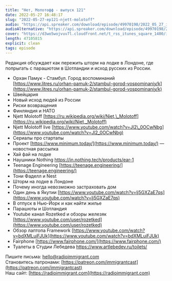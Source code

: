 ```yaml
---
title: "Нет, Молотофф - выпуск 121"
date: 2022-05-27 16:48:17
slug: "2022-05-27-ep121-njett-molotoff"
audio: "https://api.spreaker.com/download/episode/49970198/2022_05_27_icast_ep121_njett_molotoff.mp3"
audioAlternative: "https://api.spreaker.com/download/episode/49970198/2022_05_27_icast_ep121_njett_molotoff.mp3"
cover: "https://d3wo5wojvuv7l.cloudfront.net/t_rss_itunes_square_1400/images.spreaker.com/original/8c6d209631676608708670b9f5e05780.jpg"
length: 47105815
explicit: clean
tags: episode
---
```


Редакция обсуждает как пережить шторм на лодке в Лондоне, где попрыгать с парашютом в Шотландии и исход русских из России.  
  
* Орхан Памук - Стамбул. Город воспоминаний [https://www.litres.ru/orhan-pamuk-2/stambul-gorod-vospominaniy/k](https://www.litres.ru/orhan-pamuk-2/stambul-gorod-vospominaniy/k)  
* Швейцария  
* Новый исход людей из России  
* Риски возвращения  
* Финляндия и НАТО  
* Njett Molotoff [https://ru.wikipedia.org/wiki/Njet,\_Molotoff](https://ru.wikipedia.org/wiki/Njet,_Molotoff)
* Njett Molotoff live [https://www.youtube.com/watch?v=Jl2\_0OCwNbg](https://www.youtube.com/watch?v=Jl2_0OCwNbg)  
* Сериалы про стартапы  
* Проект [https://www.minimum.today/](https://www.minimum.today/) — новостная рассылка  
* Хай фай на лодке  
* Наушники Nothing https://in.nothing.tech/products/ear-1
* Teenage Engineering [https://teenage.engineering/](https://teenage.engineering/)  
* Тони Фаделл и Nest  
* Шторм на лодке в Лондоне  
* Почему иногда невозможно застраховать дом  
* Один день в Якутии [https://www.youtube.com/watch?v=lj5GXZaE7qs](https://www.youtube.com/watch?v=lj5GXZaE7qs)  
* В отпуск в Нью-Йорк и как найти жилье  
* Парашюты и Шотландия  
* Youtube канал Rozetked и обзоры железяк [https://www.youtube.com/user/rozetked](https://www.youtube.com/user/rozetked)  
* Обзор лаптопа Framework [https://www.youtube.com/watch?v=bdXMLuiFJUk](https://www.youtube.com/watch?v=bdXMLuiFJUk)  
* Fairphone [https://www.fairphone.com/](https://www.fairphone.com/)  
* Туалеты в Студии Лебедева https://www.artlebedev.ru/toilets/
  
Пишите письма: [hello@radioimmigrant.com](mailto:hello@radioimmigrant.com)  
Становитесь патронами: [https://patreon.com/immigrantcast](https://patreon.com/immigrantcast)  
Наш сайт: [https://radioimmigrant.com](https://radioimmigrant.com)
